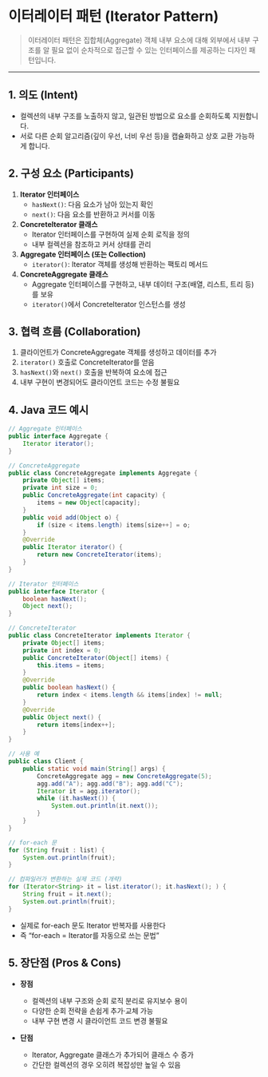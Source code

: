# 이터레이터 패턴 (Iterator Pattern)

> 이터레이터 패턴은 집합체(Aggregate) 객체 내부 요소에 대해 외부에서 내부 구조를 알 필요 없이 순차적으로 접근할 수 있는 인터페이스를 제공하는 디자인 패턴입니다.

---

## 1. 의도 (Intent)
- 컬렉션의 내부 구조를 노출하지 않고, 일관된 방법으로 요소를 순회하도록 지원합니다.
- 서로 다른 순회 알고리즘(깊이 우선, 너비 우선 등)을 캡슐화하고 상호 교환 가능하게 합니다.

## 2. 구성 요소 (Participants)
1. **Iterator 인터페이스**
    - `hasNext()`: 다음 요소가 남아 있는지 확인
    - `next()`: 다음 요소를 반환하고 커서를 이동
2. **ConcreteIterator 클래스**
    - Iterator 인터페이스를 구현하여 실제 순회 로직을 정의
    - 내부 컬렉션을 참조하고 커서 상태를 관리
3. **Aggregate 인터페이스 (또는 Collection)**
    - `iterator()`: Iterator 객체를 생성해 반환하는 팩토리 메서드
4. **ConcreteAggregate 클래스**
    - Aggregate 인터페이스를 구현하고, 내부 데이터 구조(배열, 리스트, 트리 등)를 보유
    - `iterator()`에서 ConcreteIterator 인스턴스를 생성

## 3. 협력 흐름 (Collaboration)
1. 클라이언트가 ConcreteAggregate 객체를 생성하고 데이터를 추가
2. `iterator()` 호출로 ConcreteIterator를 얻음
3. `hasNext()`와 `next()` 호출을 반복하여 요소에 접근
4. 내부 구현이 변경되어도 클라이언트 코드는 수정 불필요

## 4. Java 코드 예시
```java
// Aggregate 인터페이스
public interface Aggregate {
    Iterator iterator();
}

// ConcreteAggregate
public class ConcreteAggregate implements Aggregate {
    private Object[] items;
    private int size = 0;
    public ConcreteAggregate(int capacity) {
        items = new Object[capacity];
    }
    public void add(Object o) {
        if (size < items.length) items[size++] = o;
    }
    @Override
    public Iterator iterator() {
        return new ConcreteIterator(items);
    }
}

// Iterator 인터페이스
public interface Iterator {
    boolean hasNext();
    Object next();
}

// ConcreteIterator
public class ConcreteIterator implements Iterator {
    private Object[] items;
    private int index = 0;
    public ConcreteIterator(Object[] items) {
        this.items = items;
    }
    @Override
    public boolean hasNext() {
        return index < items.length && items[index] != null;
    }
    @Override
    public Object next() {
        return items[index++];
    }
}

// 사용 예
public class Client {
    public static void main(String[] args) {
        ConcreteAggregate agg = new ConcreteAggregate(5);
        agg.add("A"); agg.add("B"); agg.add("C");
        Iterator it = agg.iterator();
        while (it.hasNext()) {
            System.out.println(it.next());
        }
    }
}
```

```java
// for-each 문
for (String fruit : list) {
    System.out.println(fruit);
}

// 컴파일러가 변환하는 실제 코드 (개략)
for (Iterator<String> it = list.iterator(); it.hasNext(); ) {
    String fruit = it.next();
    System.out.println(fruit);
}
```
- 실제로 for-each 문도 Iterator 반복자를 사용한다
- 즉 “for-each = Iterator를 자동으로 쓰는 문법”

## 5. 장단점 (Pros & Cons)
- **장점**
    - 컬렉션의 내부 구조와 순회 로직 분리로 유지보수 용이
    - 다양한 순회 전략을 손쉽게 추가·교체 가능
    - 내부 구현 변경 시 클라이언트 코드 변경 불필요

- **단점**
    - Iterator, Aggregate 클래스가 추가되어 클래스 수 증가
    - 간단한 컬렉션의 경우 오히려 복잡성만 높일 수 있음
